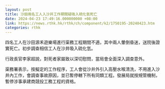 ```yaml
---
layout: post
title: 沙田兩名工人入沙井工作期間疑吸入硫化氫死亡
date: 2024-04-23 17:49:16.000000000 +08:00
link: https://news.rthk.hk/rthk/ch/component/k2/1750195-20240423.htm
categories: rthk
---
```


四名工人在沙田源禾遊樂場進行渠務工程期間不適，其中兩人暈倒昏迷，送院後證實死亡。初步調查相信工人在沙井吸入硫化氫。

行政長官李家超說，對死者家屬致以深切慰問，當局會全面深入調查意外。

渠務署表示，按擬定的工作程序，工人會從沙井外引入高壓水喉清洗，不用進入沙井內工作，會調查事故原因，並已暫停轄下所有同類工程。發展局就按規管機制，暫停涉事承建商競投工務工程的資格。
